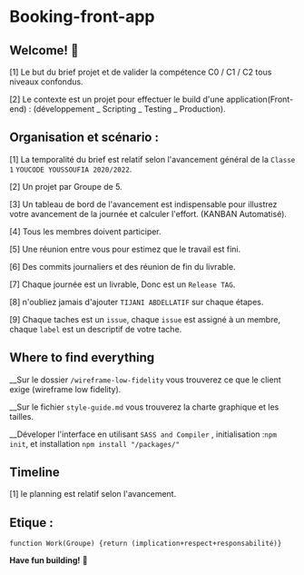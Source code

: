 # Booking-front-app

## Welcome! 👋

[1] Le but du brief projet et de valider la compétence C0 / C1 / C2 tous niveaux confondus.

[2] Le contexte est un projet pour effectuer le build d'une application(Front-end) : (développement _ Scripting _  Testing _ Production).

## Organisation et scénario  : 

[1] La temporalité du brief est relatif selon l'avancement général de la `Classe 1` `YOUCODE YOUSSOUFIA 2020/2022`.

[2] Un projet par Groupe de 5.

[3] Un tableau de bord de l'avancement est indispensable pour illustrez votre avancement de la journée et calculer l'effort. (KANBAN Automatisé).

[4] Tous les membres doivent participer.

[5] Une réunion entre vous pour estimez que le travail est fini. 

[6] Des commits journaliers et des réunion de fin du livrable.

[7] Chaque journée est un livrable, Donc est un `Release TAG`.

[8] n'oubliez jamais d'ajouter `TIJANI ABDELLATIF` sur chaque étapes.

[9] Chaque taches est  un `issue`, chaque `issue` est assigné à un membre, chaque `label` est un descriptif de votre tache.

## Where to find everything

 __Sur le dossier `/wireframe-low-fidelity` vous trouverez ce que le client exige (wireframe low fidelity).

 __Sur le fichier `style-guide.md` vous trouverez la charte graphique et les tailles.

 __Déveloper l'interface en utilisant `SASS and Compiler` , initialisation :`npm init`, et installation `npm install "/packages/"`

 ## Timeline 

[1] le planning est relatif selon l'avancement.

## Etique : 

`function Work(Groupe) {return (implication+respect+responsabilité)}`

**Have fun building!** 🚀



